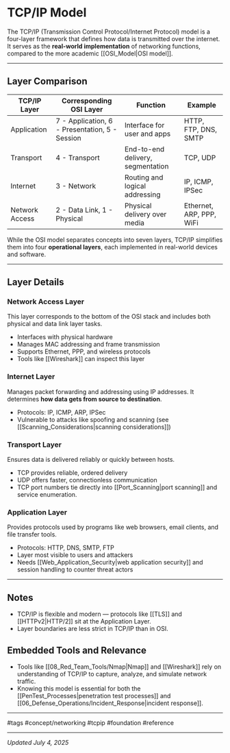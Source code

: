 # TCP/IP Model

The TCP/IP (Transmission Control Protocol/Internet Protocol) model is a four-layer framework that defines how data is transmitted over the internet. It serves as the **real-world implementation** of networking functions, compared to the more academic [[OSI_Model|OSI model]].

---

## Layer Comparison

| TCP/IP Layer   | Corresponding OSI Layer                        | Function                          | Example                  |
| -------------- | ---------------------------------------------- | --------------------------------- | ------------------------ |
| Application    | 7 - Application, 6 - Presentation, 5 - Session | Interface for user and apps       | HTTP, FTP, DNS, SMTP     |
| Transport      | 4 - Transport                                  | End-to-end delivery, segmentation | TCP, UDP                 |
| Internet       | 3 - Network                                    | Routing and logical addressing    | IP, ICMP, IPSec          |
| Network Access | 2 - Data Link, 1 - Physical                    | Physical delivery over media      | Ethernet, ARP, PPP, WiFi |

While the OSI model separates concepts into seven layers, TCP/IP simplifies them into four **operational layers**, each implemented in real-world devices and software.

---

## Layer Details

### Network Access Layer
This layer corresponds to the bottom of the OSI stack and includes both physical and data link layer tasks.

- Interfaces with physical hardware
- Manages MAC addressing and frame transmission
- Supports Ethernet, PPP, and wireless protocols
- Tools like [[Wireshark]] can inspect this layer
### Internet Layer
Manages packet forwarding and addressing using IP addresses. It determines **how data gets from source to destination**.

- Protocols: IP, ICMP, ARP, IPSec
- Vulnerable to attacks like spoofing and scanning (see [[Scanning_Considerations|scanning considerations]])

### Transport Layer
Ensures data is delivered reliably or quickly between hosts.

- TCP provides reliable, ordered delivery
- UDP offers faster, connectionless communication
- TCP port numbers tie directly into [[Port_Scanning|port scanning]] and service enumeration.

### Application Layer
Provides protocols used by programs like web browsers, email clients, and file transfer tools.

- Protocols: HTTP, DNS, SMTP, FTP
- Layer most visible to users and attackers
- Needs [[Web_Application_Security|web application security]] and session handling to counter threat actors

---

## Notes

- TCP/IP is flexible and modern — protocols like [[TLS]] and [[HTTPv2|HTTP/2]] sit at the Application Layer.
- Layer boundaries are less strict in TCP/IP than in OSI.

## Embedded Tools and Relevance

- Tools like [[08_Red_Team_Tools/Nmap|Nmap]] and [[Wireshark]] rely on understanding of TCP/IP to capture, analyze, and simulate network traffic.
- Knowing this model is essential for both the [[PenTest_Processes|penetration test processes]] and [[06_Defense_Operations/Incident_Response|incident response]].

---

#tags 
#concept/networking #tcpip #foundation #reference

---

_Updated July 4, 2025_